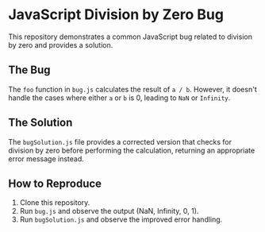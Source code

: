 # JavaScript Division by Zero Bug

This repository demonstrates a common JavaScript bug related to division by zero and provides a solution.

## The Bug

The `foo` function in `bug.js` calculates the result of `a / b`. However, it doesn't handle the cases where either `a` or `b` is 0, leading to `NaN` or `Infinity`.

## The Solution

The `bugSolution.js` file provides a corrected version that checks for division by zero before performing the calculation, returning an appropriate error message instead.

## How to Reproduce

1. Clone this repository.
2. Run `bug.js` and observe the output (NaN, Infinity, 0, 1).
3. Run `bugSolution.js` and observe the improved error handling.